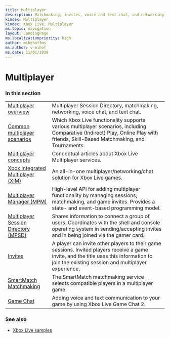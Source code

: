 ```yaml
---
title: Multiplayer
description: Matchmaking, invites, voice and text chat, and networking.
kindex: Multiplayer
kindex: Xbox Live, Multiplayer
ms.topic: navigation
layout: LandingPage
ms.localizationpriority: high
author: mikehoffms
ms.author: v-mihof
ms.date: 11/01/2019
---
```


# Multiplayer


### In this section

|     |     |
| --- | --- |
| [Multiplayer overview](live-multiplayer-intro.md) | Multiplayer Session Directory, matchmaking, networking, voice chat, and text chat. |
| [Common multiplayer scenarios](live-common-multiplayer-scenarios.md) | Which Xbox Live functionality supports various multiplayer scenarios, including Comparative (Indirect) Play, Online Play with friends, Skill-Based Matchmaking, and Tournaments. |
| [Multiplayer concepts](concepts/live-multiplayer-concepts-nav.md) | Conceptual articles about Xbox Live Multiplayer services. |
| [Xbox Integrated Multiplayer (XIM)](xim/live-xim-nav.md) | An all-in-one multiplayer/networking/chat solution for Xbox Live games. |
| [Multiplayer Manager (MPM)](mpm/live-multiplayer-manager-nav.md) | High-level API for adding multiplayer functionality by managing sessions, matchmaking, and game invites. Provides a state- and event-based programming model. |
| [Multiplayer Session Directory (MPSD)](mpsd/live-mpsd-nav.md) | Shares information to connect a group of users. Coordinates with the shell and console operating system in sending/accepting invites and in being joined via the gamer card. |
| [Invites](invites/live-invites-nav.md) | A player can invite other players to their game sessions. Invited players receive a game invite, and the title uses this information to join the existing session and multiplayer experience. |
| [SmartMatch Matchmaking](matchmaking/live-matchmaking-nav.md) | The SmartMatch matchmaking service selects compatible players in a multiplayer game. |
| [Game Chat](chat/live-chat-nav.md) | Adding voice and text communication to your game by using Xbox Live Game Chat 2. |


### See also

* [Xbox Live samples](../general/samples/live-samples.md)
